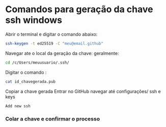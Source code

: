# Comandos para geração da chave ssh windows

 Abrir o terminal e digitar o comando abaixo:

```sh
ssh-keygen -t ed25519 -C "meu@email.github"
```

Navegar ate o local da geração da chave: geralmente:

```sh
cd /c/Users/meuusuario/.ssh/
```

Digitar o comando :

```sh
cat id_chavegerada.pub
```


Copiar a chave gerada
Entrar no GitHub navegar até configurações/ ssh e keys
```sh
Add new ssh
```

### Colar a chave e confirmar o processo


